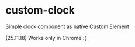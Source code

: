 # custom-clock

Simple clock component as native Custom Element

(25.11.18) Works only in Chrome :(
